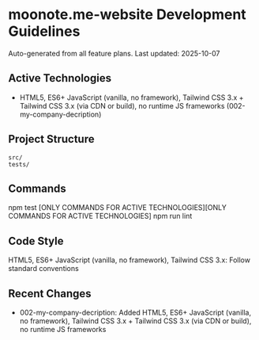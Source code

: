 # moonote.me-website Development Guidelines

Auto-generated from all feature plans. Last updated: 2025-10-07

## Active Technologies
- HTML5, ES6+ JavaScript (vanilla, no framework), Tailwind CSS 3.x + Tailwind CSS 3.x (via CDN or build), no runtime JS frameworks (002-my-company-decription)

## Project Structure
```
src/
tests/
```

## Commands
npm test [ONLY COMMANDS FOR ACTIVE TECHNOLOGIES][ONLY COMMANDS FOR ACTIVE TECHNOLOGIES] npm run lint

## Code Style
HTML5, ES6+ JavaScript (vanilla, no framework), Tailwind CSS 3.x: Follow standard conventions

## Recent Changes
- 002-my-company-decription: Added HTML5, ES6+ JavaScript (vanilla, no framework), Tailwind CSS 3.x + Tailwind CSS 3.x (via CDN or build), no runtime JS frameworks

<!-- MANUAL ADDITIONS START -->
<!-- MANUAL ADDITIONS END -->